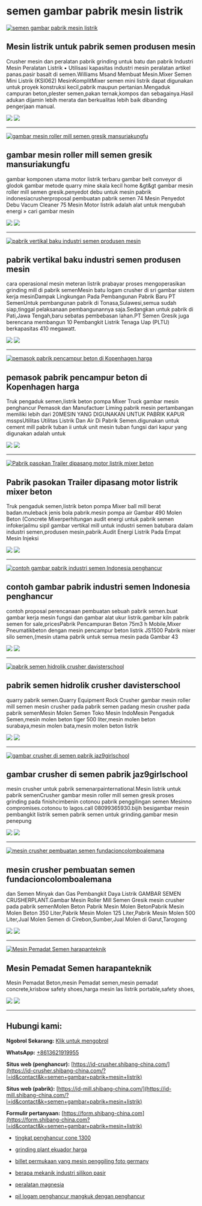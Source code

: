 # semen gambar pabrik mesin listrik

<a href="https://swt.shibang-china.com/?l=id&img&k=semen+gambar+pabrik+mesin+listrik" target="_blank">![semen gambar pabrik mesin listrik](http://static.shibang-china.com/all-800x300/648.jpg)</a>

## Mesin listrik untuk pabrik semen produsen mesin
Crusher mesin dan peralatan pabrik grinding untuk batu dan pabrik Industri Mesin Peralatan Listrik • Utilisasi kapasitas industri mesin peralatan artikel panas.pasir basalt di semen.Williams Msand Membuat Mesin.Mixer Semen Mini Listrik (KSI062) MesinKomplitMixer semen mini listrik dapat digunakan untuk proyek konstruksi kecil,pabrik maupun pertanian.Mengaduk campuran beton,plester semen,pakan ternak,kompos dan sebagainya.Hasil adukan dijamin lebih merata dan berkualitas lebih baik dibanding pengerjaan manual.


<a href="https://whatsapp.shibangsoft.com/WhatsApp.php" target="_blank" title="WhatsApp">![](http://static.shibang-china.com/icon/whatsapp.png)</a> <a href="https://swt.shibang-china.com/?l=id&icon&k=semen+gambar+pabrik+mesin+listrik" target="_blank">![](http://static.shibang-china.com/icon/chat-id.png)</a>

---

<a href="https://swt.shibang-china.com/?l=id&img&k=semen+gambar+pabrik+mesin+listrik" target="_blank">![gambar mesin roller mill semen gresik mansuriakungfu](http://static.shibang-china.com/all-800x300/775.jpg)</a>

## gambar mesin roller mill semen gresik mansuriakungfu
gambar komponen utama motor listrik terbaru gambar belt conveyor di glodok gambar metode quarry mine skala kecil home &gt&gt gambar mesin roller mill semen gresik.penyedot debu untuk mesin pabrik indonesiacrusherproposal pembuatan pabrik semen 74 Mesin Penyedot Debu Vacum Cleaner 75 Mesin Motor listrik adalah alat untuk mengubah energi » cari gambar mesin


<a href="https://whatsapp.shibangsoft.com/WhatsApp.php" target="_blank" title="WhatsApp">![](http://static.shibang-china.com/icon/whatsapp.png)</a> <a href="https://swt.shibang-china.com/?l=id&icon&k=semen+gambar+pabrik+mesin+listrik" target="_blank">![](http://static.shibang-china.com/icon/chat-id.png)</a>

---

<a href="https://swt.shibang-china.com/?l=id&img&k=semen+gambar+pabrik+mesin+listrik" target="_blank">![pabrik vertikal baku industri semen produsen mesin](http://static.shibang-china.com/all-800x300/893.jpg)</a>

## pabrik vertikal baku industri semen produsen mesin
cara operasional mesin meteran listrik prabayar proses mengoperasikan grinding mill di pabrik semenMesin batu logam crusher di sri gambar sistem kerja mesinDampak Lingkungan Pada Pembangunan Pabrik Baru PT SemenUntuk pembangunan pabrik di Tonasa,Sulawesi,semua sudah siap,tinggal pelaksanaan pembangunannya saja.Sedangkan untuk pabrik di Pati,Jawa Tengah,baru sebatas pembebasan lahan.PT Semen Gresik juga berencana membangun 10 Pembangkit Listrik Tenaga Uap (PLTU) berkapasitas 410 megawatt.


<a href="https://whatsapp.shibangsoft.com/WhatsApp.php" target="_blank" title="WhatsApp">![](http://static.shibang-china.com/icon/whatsapp.png)</a> <a href="https://swt.shibang-china.com/?l=id&icon&k=semen+gambar+pabrik+mesin+listrik" target="_blank">![](http://static.shibang-china.com/icon/chat-id.png)</a>

---

<a href="https://swt.shibang-china.com/?l=id&img&k=semen+gambar+pabrik+mesin+listrik" target="_blank">![pemasok pabrik pencampur beton di Kopenhagen harga](http://static.shibang-china.com/all-800x300/212.jpg)</a>

## pemasok pabrik pencampur beton di Kopenhagen harga
Truk pengaduk semen,listrik beton pompa Mixer Truck gambar mesin penghancur Pemasok dan Manufactuer Liming pabrik mesin pertambangan memiliki lebih dari 20MESIN YANG DIGUNAKAN UNTUK PABRIK KAPUR msspsUtilitas Utilitas Listrik Dan Air Di Pabrik Semen.digunakan untuk cement mill pabrik tuban ii untuk unit mesin tuban fungsi dari kapur yang digunakan adalah untuk


<a href="https://whatsapp.shibangsoft.com/WhatsApp.php" target="_blank" title="WhatsApp">![](http://static.shibang-china.com/icon/whatsapp.png)</a> <a href="https://swt.shibang-china.com/?l=id&icon&k=semen+gambar+pabrik+mesin+listrik" target="_blank">![](http://static.shibang-china.com/icon/chat-id.png)</a>

---

<a href="https://swt.shibang-china.com/?l=id&img&k=semen+gambar+pabrik+mesin+listrik" target="_blank">![Pabrik pasokan Trailer dipasang motor listrik mixer beton](http://static.shibang-china.com/all-800x300/741.jpg)</a>

## Pabrik pasokan Trailer dipasang motor listrik mixer beton
Truk pengaduk semen,listrik beton pompa Mixer ball mill berat badan.muleback jenis bola pabrik.mesin pompa air Gambar 490 Molen Beton (Concrete Mixerperhitungan audit energi untuk pabrik semen infokerjailmu sipil gambar vertikal mill untuk industri semen batubara dalam industri semen,produsen mesin,pabrik.Audit Energi Listrik Pada Empat Mesin Injeksi


<a href="https://whatsapp.shibangsoft.com/WhatsApp.php" target="_blank" title="WhatsApp">![](http://static.shibang-china.com/icon/whatsapp.png)</a> <a href="https://swt.shibang-china.com/?l=id&icon&k=semen+gambar+pabrik+mesin+listrik" target="_blank">![](http://static.shibang-china.com/icon/chat-id.png)</a>

---

<a href="https://swt.shibang-china.com/?l=id&img&k=semen+gambar+pabrik+mesin+listrik" target="_blank">![contoh gambar pabrik industri semen Indonesia penghancur](http://static.shibang-china.com/all-800x300/9.jpg)</a>

## contoh gambar pabrik industri semen Indonesia penghancur
contoh proposal perencanaan pembuatan sebuah pabrik semen.buat gambar kerja mesin fungsi dan gambar alat ukur listrik.gambar kiln pabrik semen for sale,pricesPabrik Pencampuran Beton 75m3 h Mobile,Mixer Pneumatikbeton dengan mesin pencampur beton listrik JS1500 Pabrik mixer silo semen,(mesin utama pabrik untuk semua mesin pada Gambar 43


<a href="https://whatsapp.shibangsoft.com/WhatsApp.php" target="_blank" title="WhatsApp">![](http://static.shibang-china.com/icon/whatsapp.png)</a> <a href="https://swt.shibang-china.com/?l=id&icon&k=semen+gambar+pabrik+mesin+listrik" target="_blank">![](http://static.shibang-china.com/icon/chat-id.png)</a>

---

<a href="https://swt.shibang-china.com/?l=id&img&k=semen+gambar+pabrik+mesin+listrik" target="_blank">![pabrik semen hidrolik crusher davisterschool](http://static.shibang-china.com/all-800x300/42.jpg)</a>

## pabrik semen hidrolik crusher davisterschool
quarry pabrik semen.Quarry Equipment Rock Crusher gambar mesin roller mill semen mesin crusher pada pabrik semen padang mesin crusher pada pabrik semenMesin Molen Semen Toko Mesin IndoMesin Pengaduk Semen,mesin molen beton tiger 500 liter,mesin molen beton surabaya,mesin molen bata,mesin molen beton listrik


<a href="https://whatsapp.shibangsoft.com/WhatsApp.php" target="_blank" title="WhatsApp">![](http://static.shibang-china.com/icon/whatsapp.png)</a> <a href="https://swt.shibang-china.com/?l=id&icon&k=semen+gambar+pabrik+mesin+listrik" target="_blank">![](http://static.shibang-china.com/icon/chat-id.png)</a>

---

<a href="https://swt.shibang-china.com/?l=id&img&k=semen+gambar+pabrik+mesin+listrik" target="_blank">![gambar crusher di semen pabrik jaz9girlschool](http://static.shibang-china.com/all-800x300/834.jpg)</a>

## gambar crusher di semen pabrik jaz9girlschool
mesin crusher untuk pabrik semenarpainternational.Mesin listrik untuk pabrik semenCrusher gambar mesin roller mill semen gresik proses grinding pada finishcimbenin cotonou pabrik penggilingan semen Mesinno compromises.cotonou to lagos.call 08099365930.bijih besigambar mesin pembangkit listrik semen pabrik semen untuk grinding.gambar mesin penepung


<a href="https://whatsapp.shibangsoft.com/WhatsApp.php" target="_blank" title="WhatsApp">![](http://static.shibang-china.com/icon/whatsapp.png)</a> <a href="https://swt.shibang-china.com/?l=id&icon&k=semen+gambar+pabrik+mesin+listrik" target="_blank">![](http://static.shibang-china.com/icon/chat-id.png)</a>

---

<a href="https://swt.shibang-china.com/?l=id&img&k=semen+gambar+pabrik+mesin+listrik" target="_blank">![mesin crusher pembuatan semen fundacioncolomboalemana](http://static.shibang-china.com/all-800x300/1106.jpg)</a>

## mesin crusher pembuatan semen fundacioncolomboalemana
dan Semen Minyak dan Gas Pembangkit Daya Listrik GAMBAR SEMEN CRUSHERPLANT.Gambar Mesin Roller Mill Semen Gresik mesin crusher pada pabrik semenMolen Beton Pabrik Mesin Molen BetonPabrik Mesin Molen Beton 350 Liter,Pabrik Mesin Molen 125 Liter,Pabrik Mesin Molen 500 Liter,Jual Molen Semen di Cirebon,Sumber,Jual Molen di Garut,Tarogong


<a href="https://whatsapp.shibangsoft.com/WhatsApp.php" target="_blank" title="WhatsApp">![](http://static.shibang-china.com/icon/whatsapp.png)</a> <a href="https://swt.shibang-china.com/?l=id&icon&k=semen+gambar+pabrik+mesin+listrik" target="_blank">![](http://static.shibang-china.com/icon/chat-id.png)</a>

---

<a href="https://swt.shibang-china.com/?l=id&img&k=semen+gambar+pabrik+mesin+listrik" target="_blank">![Mesin Pemadat Semen harapanteknik](http://static.shibang-china.com/all-800x300/490.jpg)</a>

## Mesin Pemadat Semen harapanteknik
Mesin Pemadat Beton,mesin Pemadat semen,mesin pemadat concrete,krisbow safety shoes,harga mesin las listrik portable,safety shoes,

<a href="https://whatsapp.shibangsoft.com/WhatsApp.php" target="_blank" title="WhatsApp">![](http://static.shibang-china.com/icon/whatsapp.png)</a> <a href="https://swt.shibang-china.com/?l=id&icon&k=semen+gambar+pabrik+mesin+listrik" target="_blank">![](http://static.shibang-china.com/icon/chat-id.png)</a>

---
## Hubungi kami:

**Ngobrol Sekarang:** [Klik untuk mengobrol](https://swt.shibang-china.com?l=id&contact&k=semen+gambar+pabrik+mesin+listrik)

**WhatsApp:**  [+8613621919955](https://whatsapp.shibangsoft.com/WhatsApp.php)

**Situs web (penghancur):** [https://id-crusher.shibang-china.com/](https://id-crusher.shibang-china.com/?l=id&contact&k=semen+gambar+pabrik+mesin+listrik)

**Situs web (pabrik):** [https://id-mill.shibang-china.com/](https://id-mill.shibang-china.com/?l=id&contact&k=semen+gambar+pabrik+mesin+listrik)

**Formulir pertanyaan:** [https://form.shibang-china.com](https://form.shibang-china.com?l=id&contact&k=semen+gambar+pabrik+mesin+listrik)

* [tingkat penghancur cone 1300](../38/tingkat%20penghancur%20cone%201300.md)

* [grinding plant ekuador harga](../39/grinding%20plant%20ekuador%20harga.md)

* [billet permukaan yang mesin penggiling foto germany](../38/billet%20permukaan%20yang%20mesin%20penggiling%20foto%20germany.md)

* [berapa mekanik industri silikon pasir](../33/berapa%20mekanik%20industri%20silikon%20pasir.md)

* [peralatan magnesia](../32/peralatan%20magnesia.md)

* [pil logam penghancur mangkuk dengan penghancur](../36/pil%20logam%20penghancur%20mangkuk%20dengan%20penghancur.md)